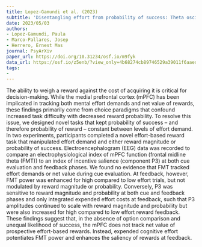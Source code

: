 ```yaml
---
title: Lopez-Gamundi et al. (2023)
subtitle: 'Disentangling effort from probability of success: Theta oscillatory dynamics reveal the role of medial prefrontal cortex in effort-based reward'
date: 2023/05/03
authors:
- Lopez-Gamundi, Paula
- Marco-Pallares, Josep
- Herrero, Ernest Mas
journal: PsyArXiv
paper_url: https://doi.org/10.31234/osf.io/m9fyk
data_url: https://osf.io/z5enb/?view_only=4b68274cb89746529a39011f6aaedd5b
tags:
-
---
```


The ability to weigh a reward against the cost of acquiring it is critical for decision-making. While the medial prefrontal cortex (mPFC) has been implicated in tracking both mental effort demands and net value of rewards, these findings primarily come from choice paradigms that confound increased task difficulty with decreased reward probability. To resolve this issue, we designed novel tasks that kept probability of success – and therefore probability of reward – constant between levels of effort demand. In two experiments, participants completed a novel effort-based reward task that manipulated effort demand and either reward magnitude or probability of success. Electroencephalogram (EEG) data was recorded to compare an electrophysiological index of mPFC function (frontal midline theta (FMT)) to an index of incentive salience (component P3) at both cue evaluation and feedback phases. We found no evidence that FMT tracked effort demands or net value during cue evaluation. At feedback, however, FMT power was enhanced for high compared to low effort trials, but not modulated by reward magnitude or probability. Conversely, P3 was sensitive to reward magnitude and probability at both cue and feedback phases and only integrated expended effort costs at feedback, such that P3 amplitudes continued to scale with reward magnitude and probability but were also increased for high compared to low effort reward feedback. These findings suggest that, in the absence of option comparison and unequal likelihood of success, the mPFC does not track net value of prospective effort-based rewards. Instead, expended cognitive effort potentiates FMT power and enhances the saliency of rewards at feedback.
